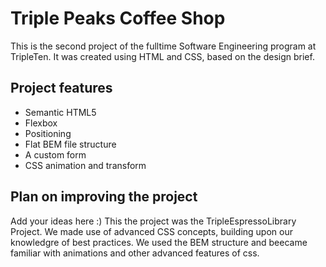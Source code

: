# Triple Peaks Coffee Shop

This is the second project of the fulltime Software Engineering program at TripleTen. It was created using HTML and CSS, based on the design brief.

## Project features

- Semantic HTML5
- Flexbox
- Positioning
- Flat BEM file structure
- A custom form
- CSS animation and transform

## Plan on improving the project

Add your ideas here :) This 
the  project was the TripleEspressoLibrary Project.
We made use of advanced CSS concepts, building upon our knowledgre of best practices. We used the BEM structure and beecame familiar with animations and other advanced features of css. 
